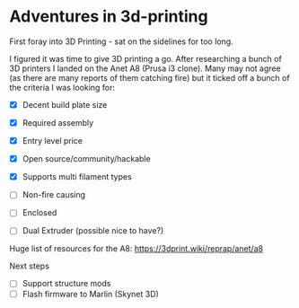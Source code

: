 # Adventures in 3d-printing
First foray into 3D Printing - sat on the sidelines for too long.

I figured it was time to give 3D printing a go. After researching a bunch of 3D printers I landed on the Anet A8 (Prusa i3 clone). Many may not agree (as there are many reports of them catching fire) but it ticked off a bunch of the criteria I was looking for:

- [x] Decent build plate size
- [x] Required assembly
- [x] Entry level price
- [x] Open source/community/hackable
- [x] Supports multi filament types
- [ ] Non-fire causing
- [ ] Enclosed
- [ ] Dual Extruder (possible nice to have?)


Huge list of resources for the A8:
https://3dprint.wiki/reprap/anet/a8 


Next steps
- [ ] Support structure mods
- [ ] Flash firmware to Marlin (Skynet 3D)

